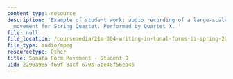 ```yaml
---
content_type: resource
description: 'Example of student work: audio recording of a large-scale Sonata form
  movement for String Quartet. Performed by Quartet X. '
file: null
file_location: /coursemedia/21m-304-writing-in-tonal-forms-ii-spring-2009/2290a985f69f3acf679a5be48f56ea46_quartet9.mp3
file_type: audio/mpeg
resourcetype: Other
title: Sonata Form Movement - Student 9
uid: 2290a985-f69f-3acf-679a-5be48f56ea46
---
```

